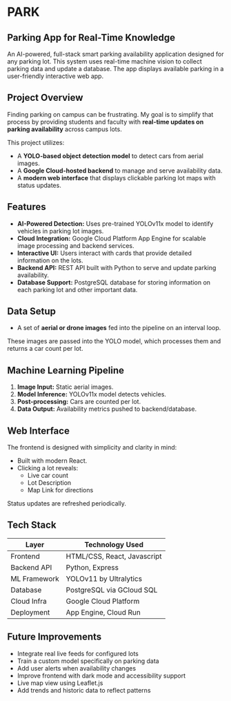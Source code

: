 # PARK
##  Parking App for Real-Time Knowledge

An AI-powered, full-stack smart parking availability application designed for any parking lot. This system uses real-time machine vision to collect parking data and update a database. The app displays available parking in a user-friendly interactive web app.

## Project Overview

Finding parking on campus can be frustrating. My goal is to simplify that process by providing students and faculty with **real-time updates on parking availability** across campus lots.

This project utilizes:
- A **YOLO-based object detection model** to detect cars from aerial images.
- A **Google Cloud-hosted backend** to manage and serve availability data.
- A **modern web interface** that displays clickable parking lot maps with status updates.

## Features

-  **AI-Powered Detection:** Uses pre-trained YOLOv11x model to identify vehicles in parking lot images.
-  **Cloud Integration:** Google Cloud Platform App Engine for scalable image processing and backend services.
-  **Interactive UI:** Users interact with cards that provide detailed information on the lots.
-  **Backend API:** REST API built with Python to serve and update parking availability.
-  **Database Support:** PostgreSQL database for storing information on each parking lot and other important data.

## Data Setup


- A set of **aerial or drone images** fed into the pipeline on an interval loop.

These images are passed into the YOLO model, which processes them and returns a car count per lot.

## Machine Learning Pipeline

1. **Image Input:** Static aerial images.
2. **Model Inference:** YOLOv11x model detects vehicles.
3. **Post-processing:** Cars are counted per lot.
4. **Data Output:** Availability metrics pushed to backend/database.


## Web Interface

The frontend is designed with simplicity and clarity in mind:

- Built with modern React.
- Clicking a lot reveals:
  - Live car count
  - Lot Description
  - Map Link for directions
  
Status updates are refreshed periodically.

## Tech Stack

| Layer         | Technology Used                          |
|--------------|-------------------------------------------|
| Frontend     | HTML/CSS, React, Javascript |
| Backend API  | Python, Express                |
| ML Framework | YOLOv11 by Ultralytics                      |
| Database     | PostgreSQL via GCloud SQL   |
| Cloud Infra  | Google Cloud Platform                     |
| Deployment   | App Engine, Cloud Run             |


## Future Improvements

- Integrate real live feeds for configured lots
- Train a custom model specifically on parking data
- Add user alerts when availability changes
- Improve frontend with dark mode and accessibility support
- Live map view using Leaflet.js
- Add trends and historic data to reflect patterns

